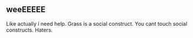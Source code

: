 ##  weeEEEEE

Like actually i need help. Grass is a social construct. You cant touch social constructs. Haters.
